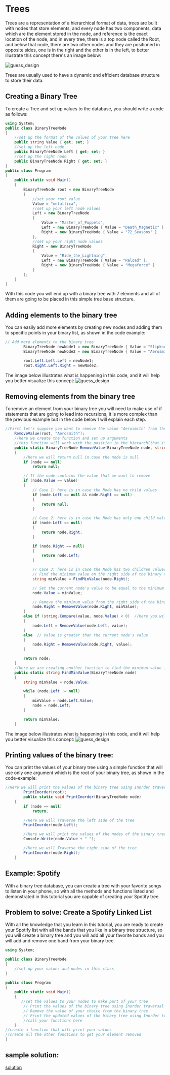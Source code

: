 # Trees

Trees are a representation of a hierarchical format of data, trees are built with nodes that store elements, and every node has two components, data which are the element stored in the node, and reference is the exact location of the node, and in every tree, there is a top node called the Root, and below that node, there are two other nodes and they are positioned in opposite sides, one is in the right and the other is in the left, to better illustrate this concept there's an image below:

![guess_design](Screenshot3.png)

Trees are usually used to have a dynamic and efficient database structure to store their data.
## Creating a Binary Tree
To create a Tree and set up values to the database, you should write a code as follows:
```csharp
using System;
public class BinaryTreeNode
{
    //set up the format of the values of your tree here
    public string Value { get; set; }
    //set up the left node
    public BinaryTreeNode Left { get; set; }
    //set up the right node
    public BinaryTreeNode Right { get; set; }
}
public class Program
{
    public static void Main()
    {
        BinaryTreeNode root = new BinaryTreeNode
        {
            //set your root value
            Value = "metallica",
            //set up your left node values
            Left = new BinaryTreeNode
            {
                Value = "Master_of_Puppets",
                Left = new BinaryTreeNode { Value = "Death_Magnetic" },
                Right = new BinaryTreeNode { Value = "72_Seasons" }
            },
            //set up your right node values
            Right = new BinaryTreeNode
            {
                Value = "Ride_the_Lightning",
                Left = new BinaryTreeNode { Value = "Reload" },
                Right = new BinaryTreeNode { Value = "Megaforce" }
            }
        };
    }
}
```
With this code you will end up with a binary tree with 7 elements and all of them are going to be placed in this simple tree base structure.

## Adding elements to the binary tree
You can easily add more elements by creating new nodes and adding them to specific points in your binary list, as shown in the code example:
```csharp
// Add more elements to the binary tree
        BinaryTreeNode newNode1 = new BinaryTreeNode { Value = "Slipknot" };
        BinaryTreeNode newNode2 = new BinaryTreeNode { Value = "Aerosmith" };

        root.Left.Left.Left = newNode1;
        root.Right.Left.Right = newNode2;

```
The image below illustrates what is happening in this code, and it will help you better visualize this concept:
![guess_design](Screenshot4.png)
## Removing elements from the binary tree
To remove an element from your binary tree you will need to make use of if statements that are going to lead into recursions, it is more complex than the previous example but in the code below I will explain each step.
```csharp
//First let's suppose you want to remove the value "Aerosmith" from the binary tree, so you will turn that value into an argument to a function that is going to remove it, and you will also use the root of your binary tree as a positional argument.
    RemoveValue(root, "Aerosmith");
    //here we create the function and set up arguments
    //this function will work with the position in the hierarch(that is the root argument that we passed to the function above) that is going from the max value to the minimum value, so the function will go over the different levels of the tree to find the value that we desire to remove
    public static BinaryTreeNode RemoveValue(BinaryTreeNode node, string value)
    {
        //here we will return null in case the node is null
        if (node == null)
            return null;

        // If the node contains the value that we want to remove
        if (node.Value == value)
        {
            // Case 1: here is in case the Node has no child values
            if (node.Left == null && node.Right == null)
            {
                return null;
            }

            // Case 2: here is in case the Node has only one child value
            if (node.Left == null)
            {
                return node.Right;
            }

            if (node.Right == null)
            {
                return node.Left;
            }

            // Case 3: here is in case the Node has two children values
            // Find the minimum value on the right side of the binary tree using the FindingMinValeu() function
            string minValue = FindMinValue(node.Right);

            // Set the current node's value to be equal to the minimum value
            node.Value = minValue;

            // Remove the minimum value from the right side of the binary tree
            node.Right = RemoveValue(node.Right, minValue);
        }
        else if (string.Compare(value, node.Value) < 0)  //here you will use the .Compare() to see if the Value is less than the current node's value
        {
            node.Left = RemoveValue(node.Left, value);
        }
        else  // Value is greater than the current node's value
        {
            node.Right = RemoveValue(node.Right, value);
        }

        return node;
    }
    //here we are creating another function to find the minimum value in the binary tree
    public static string FindMinValue(BinaryTreeNode node)
    {
        string minValue = node.Value;

        while (node.Left != null)
        {
            minValue = node.Left.Value;
            node = node.Left;
        }

        return minValue;
    }
```
The image below illustrates what is happening in this code, and it will help you better visualize this concept:
![guess_design](Screenshot5.png)
## Printing values of the binary tree:
You can print the values of your binary tree using a simple function that will use only one argument which is the root of your binary tree, as shown in the code-example:
```csharp
//Here we will print the values of the binary tree using Inorder traversal with this function below
        PrintInorder(root);
        public static void PrintInorder(BinaryTreeNode node)
    {
        if (node == null)
            return;

        //Here we will Traverse the left side of the tree
        PrintInorder(node.Left);

        //Here we will print the values of the nodes of the binary tree
        Console.Write(node.Value + " ");

        //Here we will Traverse the right side of the tree
        PrintInorder(node.Right);
    }
```
## Example: Spotify
With a binary tree database, you can create a tree with your favorite songs to listen in your phone, so with all the methods and functions listed and demonstrated in this tutorial you are capable of creating your Spotify tree.
## Problem to solve: Create a Spotify Linked List
With all the knowledge that you learn in this tutorial, you are ready to create your Spotify list with all the bands that you like in a binary tree structure, so you will create a binary tree and you will add all your favorite bands and you will add and remove one band from your binary tree.
```csharp
using System;

public class BinaryTreeNode
{
    //set up your values and nodes in this class
}

public class Program
{
    public static void Main()
    {
       //set the values to your nodes to make part of your tree
        // Print the values of the binary tree using Inorder traversal
        // Remove the value of your choice from the binary tree
        // Print the updated values of the binary tree using Inorder traversal
        //call your functions here
    }
//create a function that will print your values
//create all the other functions to get your element removed
}
```
## sample solution:
[solution](/cse_final_p_tutorial/tree_solution/Program.cs)